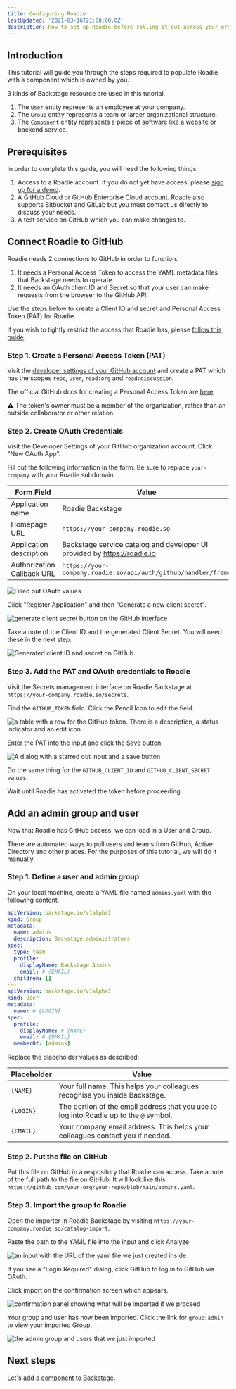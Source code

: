 ```yaml
---
title: Configuring Roadie
lastUpdated: '2021-03-16T21:00:00.0Z'
description: How to set up Roadie before rolling it out across your organization.
---
```


## Introduction

This tutorial will guide you through the steps required to populate Roadie with a component which is owned by you.

3 kinds of Backstage resource are used in this tutorial.

1. The `User` entity represents an employee at your company.
2. The `Group` entity represents a team or larger organizational structure.
3. The `Component` entity represents a piece of software like a website or backend service.

## Prerequisites

In order to complete this guide, you will need the following things:

1. Access to a Roadie account. If you do not yet have access, please [sign up for a demo](/).
2. A GitHub Cloud or GitHub Enterprise Cloud account. Roadie also supports Bitbucket and GitLab but you must contact us directly to discuss your needs.
3. A test service on GitHub which you can make changes to.

## Connect Roadie to GitHub

Roadie needs 2 connections to GitHub in order to function.

1.  It needs a Personal Access Token to access the YAML metadata files that Backstage needs to operate.
2.  It needs an OAuth client ID and Secret so that your user can make requests from the browser to the GitHub API.

Use the steps below to create a Client ID and secret and Personal Access Token (PAT) for Roadie.

If you wish to tightly restrict the access that Roadie has, please [follow this guide](/docs/github-token/).

### Step 1. Create a Personal Access Token (PAT)

Visit the [developer settings of your GitHub account](https://github.com/settings/tokens) and create a PAT which has the scopes `repo`, `user`, `read:org` and `read:discussion`.

The official GitHub docs for creating a Personal Access Token are [here](https://docs.github.com/en/github/authenticating-to-github/creating-a-personal-access-token).

⚠️ The token's owner must be a member of the organization, rather than an outside collaborator or other relation.

### Step 2. Create OAuth Credentials

Visit the Developer Settings of your GitHub organization account. Click "New OAuth App".

Fill out the following information in the form. Be sure to replace `your-company` with your Roadie subdomain.

| Form Field                 | Value                                                                    |
| -------------------------- | ------------------------------------------------------------------------ |
| Application name           | Roadie Backstage                                                         |
| Homepage URL               | `https://your-company.roadie.so`                                         |
| Application description    | Backstage service catalog and developer UI provided by https://roadie.io |
| Authorization Callback URL | `https://your-company.roadie.so/api/auth/github/handler/frame`           |

![Filled out OAuth values](./filled-oauth-fields.png)

Click "Register Application" and then "Generate a new client secret".

![generate client secret button on the GitHub interface](./generate-client-secret.png)

Take a note of the Client ID and the generated Client Secret. You will need these in the next step.

![Generated client ID and secret on GitHub](./github-client-id-and-secret.png)

### Step 3. Add the PAT and OAuth credentials to Roadie

Visit the Secrets management interface on Roadie Backstage at `https://your-company.roadie.so/secrets`.

Find the `GITHUB_TOKEN` field. Click the Pencil Icon to edit the field.

![a table with a row for the GitHub token. There is a description, a status indicator and an edit icon](./github-token-field.png)

Enter the PAT into the input and click the Save button.

![A dialog with a starred out input and a save button](./pat-in-dialog.png)

Do the same thing for the `GITHUB_CLIENT_ID` and `GITHUB_CLIENT_SECRET` values.

Wait until Roadie has activated the token before proceeding.

## Add an admin group and user

Now that Roadie has GitHub access, we can load in a User and Group.

There are automated ways to pull users and teams from GitHub, Active Directory and other places. For the purposes of this tutorial, we will do it manually.

### Step 1. Define a user and admin group

On your local machine, create a YAML file named `admins.yaml` with the following content.

```yaml
apiVersion: backstage.io/v1alpha1
kind: Group
metadata:
  name: admins
  description: Backstage administrators
spec:
  type: team
  profile:
    displayName: Backstage Admins
    email: # {EMAIL}
  children: []
---
apiVersion: backstage.io/v1alpha1
kind: User
metadata:
  name: # {LOGIN}
spec:
  profile:
    displayName: # {NAME}
    email: # {EMAIL}
  memberOf: [admins]
```

Replace the placeholder values as described:

| Placeholder | Value                                                                                  |
| ----------- | -------------------------------------------------------------------------------------- |
| `{NAME}`    | Your full name. This helps your colleagues recognise you inside Backstage.             |
| `{LOGIN}`   | The portion of the email address that you use to log into Roadie up to the `@` symbol. |
| `{EMAIL}`   | Your company email address. This helps your colleagues contact you if needed.          |

### Step 2. Put the file on GitHub

Put this file on GitHub in a respository that Roadie can access. Take a note of the full path to the file on GitHub. It will look like this: `https://github.com/your-org/your-repo/blob/main/admins.yaml`.

### Step 3. Import the group to Roadie

Open the importer in Roadie Backstage by visiting `https://your-company.roadie.so/catalog-import`.

Paste the path to the YAML file into the input and click Analyze.

![an input with the URL of the yaml file we just created inside](./analyze-admins.png)

If you see a "Login Required" dialog, click GitHub to log in to GitHub via OAuth.

Click import on the confirmation screen which appears.

![confirmation panel showing what will be imported if we proceed](./admin-import-confirmation.png)

Your group and user has now been imported. Click the link for `group:admin` to view your imported Group.

![the admin group and users that we just imported](./imported-admin-page.png)

## Next steps

Let's [add a component to Backstage](/docs/getting-started/adding-components/).
